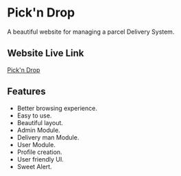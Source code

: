 # Pick'n Drop

A beautiful website for managing a parcel Delivery System.

## Website Live Link

[Pick'n Drop](https://pick-n-drop-service.netlify.app/)

## Features

- Better browsing experience.
- Easy to use.
- Beautiful layout.
- Admin Module.
- Delivery man Module.
- User Module.
- Profile creation.
- User friendly UI.
- Sweet Alert.
